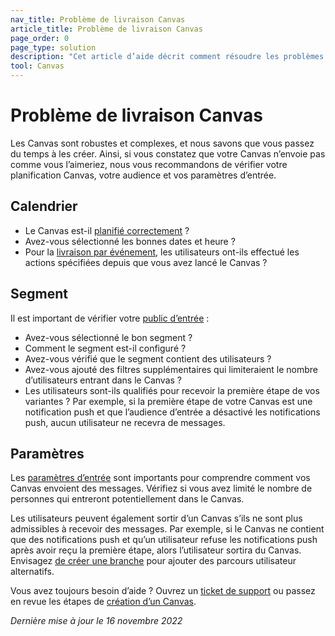 ```yaml
---
nav_title: Problème de livraison Canvas
article_title: Problème de livraison Canvas
page_order: 0
page_type: solution
description: "Cet article d’aide décrit comment résoudre les problèmes de livraison avec votre Canvas."
tool: Canvas
---
```


# Problème de livraison Canvas

Les Canvas sont robustes et complexes, et nous savons que vous passez du temps à les créer. Ainsi, si vous constatez que votre Canvas n’envoie pas comme vous l’aimeriez, nous vous recommandons de vérifier votre planification Canvas, votre audience et vos paramètres d’entrée.

## Calendrier

- Le Canvas est-il [planifié correctement]({{site.baseurl}}/user_guide/engagement_tools/canvas/create_a_canvas/create_a_canvas/#scheduled-delivery) ?
- Avez-vous sélectionné les bonnes dates et heure ?
- Pour la [livraison par événement]({{site.baseurl}}/user_guide/engagement_tools/canvas/create_a_canvas/create_a_canvas/#action-based-delivery), les utilisateurs ont-ils effectué les actions spécifiées depuis que vous avez lancé le Canvas ?

## Segment

Il est important de vérifier votre [public d’entrée]({{site.baseurl}}/user_guide/engagement_tools/canvas/create_a_canvas/create_a_canvas/#set-your-target-entry-audience) :
- Avez-vous sélectionné le bon segment ?
- Comment le segment est-il configuré ?
- Avez-vous vérifié que le segment contient des utilisateurs ?
- Avez-vous ajouté des filtres supplémentaires qui limiteraient le nombre d’utilisateurs entrant dans le Canvas ?
- Les utilisateurs sont-ils qualifiés pour recevoir la première étape de vos variantes ? Par exemple, si la première étape de votre Canvas est une notification push et que l’audience d’entrée a désactivé les notifications push, aucun utilisateur ne recevra de messages.

## Paramètres

Les [paramètres d’entrée]({{site.baseurl}}/user_guide/engagement_tools/canvas/create_a_canvas/create_a_canvas/#step-2-set-up-your-canvas) sont importants pour comprendre comment vos Canvas envoient des messages. Vérifiez si vous avez limité le nombre de personnes qui entreront potentiellement dans le Canvas.

Les utilisateurs peuvent également sortir d’un Canvas s’ils ne sont plus admissibles à recevoir des messages. Par exemple, si le Canvas ne contient que des notifications push et qu’un utilisateur refuse les notifications push après avoir reçu la première étape, alors l’utilisateur sortira du Canvas. Envisagez [de créer une branche]({{site.baseurl}}/user_guide/engagement_tools/canvas/create_a_canvas/branching/#creating-a-branch/) pour ajouter des parcours utilisateur alternatifs.

Vous avez toujours besoin d’aide ? Ouvrez un [ticket de support]({{site.baseurl}}/braze_support/) ou passez en revue les étapes de [création d’un Canvas]({{site.baseurl}}/user_guide/engagement_tools/canvas/create_a_canvas/create_a_canvas/).

_Dernière mise à jour le 16 novembre 2022_